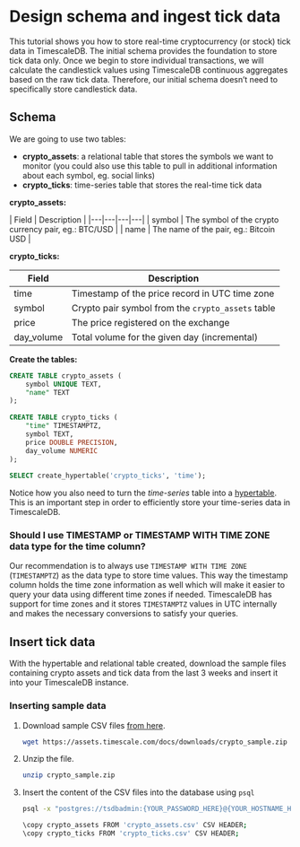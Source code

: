 # Design schema and ingest tick data
This tutorial shows you how to store real-time cryptocurrency (or stock) tick data in TimescaleDB. The initial schema provides the foundation to store tick data only. Once we begin to store individual transactions, we will calculate the candlestick values using TimescaleDB continuous aggregates based on the raw tick data. Therefore, our initial schema doesn’t need to specifically store candlestick data.

## Schema
We are going to use two tables:
* **crypto_assets**: a relational table that stores the symbols we want to monitor (you could also use this table to pull in additional information about each symbol, eg. social links)
* **crypto_ticks**: time-series table that stores the real-time tick data

**crypto_assets:**

| Field | Description |
|---|---|---|---|
| symbol | The symbol of the crypto currency pair, eg.: BTC/USD |
| name | The name of the pair, eg.: Bitcoin USD |

**crypto_ticks:**

| Field | Description |
|---|---|
| time | Timestamp of the price record in UTC time zone |
| symbol | Crypto pair symbol from the `crypto_assets` table |
| price | The price registered on the exchange |
| day_volume | Total volume for the given day (incremental) |

**Create the tables:**
```sql
CREATE TABLE crypto_assets (
    symbol UNIQUE TEXT,
    "name" TEXT
);
 
CREATE TABLE crypto_ticks (
    "time" TIMESTAMPTZ,
    symbol TEXT,
    price DOUBLE PRECISION,
    day_volume NUMERIC
);
 
SELECT create_hypertable('crypto_ticks', 'time');
```

Notice how you also need to turn the *time-series* table into a
[hypertable][hypertable]. This is an important step in order to efficiently
store your time-series data in TimescaleDB.

### Should I use TIMESTAMP or TIMESTAMP WITH TIME ZONE data type for the time column?
Our recommendation is to always use `TIMESTAMP WITH TIME ZONE` (`TIMESTAMPTZ`)
as the data type to store time values. This way the timestamp column holds the
time zone information as well which will make it easier to query your data
using different time zones if needed. TimescaleDB has support for time zones
and it stores `TIMESTAMPTZ` values in UTC internally and makes the necessary
conversions to satisfy your queries.

## Insert tick data
With the hypertable and relational table created, download the sample files
containing crypto assets and tick data from the last 3 weeks and insert it
into your TimescaleDB instance.

<procedure>

### Inserting sample data
1. Download sample CSV files [from here][sample-download].
    ```bash
    wget https://assets.timescale.com/docs/downloads/crypto_sample.zip
    ```
1. Unzip the file.
    ```bash
    unzip crypto_sample.zip
    ```
1. Insert the content of the CSV files into the database using `psql`
    ```bash
    psql -x "postgres://tsdbadmin:{YOUR_PASSWORD_HERE}@{YOUR_HOSTNAME_HERE}:{YOUR_PORT_HERE}/tsdb?sslmode=require"
    
    \copy crypto_assets FROM 'crypto_assets.csv' CSV HEADER;
    \copy crypto_ticks FROM 'crypto_ticks.csv' CSV HEADER;
    ```

</procedure>


[hypertable]: /how-to-guides/hypertables/
[sample-download]: https://assets.timescale.com/docs/downloads/crypto_sample.zip